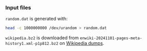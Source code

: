 ### Input files
`random.dat` is generated with:
```bash
head -c 1000000000 /dev/urandom > random.dat
```
`wikipedia.bz2` is downloaded from `enwiki-20241101-pages-meta-history1.xml-p1p812.bz2` on [Wikipedia dumps](https://dumps.wikimedia.org/enwiki/20241101/).